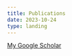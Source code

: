 ```yaml
---
title: Publications
date: 2023-10-24
type: landing
---
```

[My Google Scholar](https://scholar.google.com/citations?user=RhThiI8AAAAJ&hl=en)